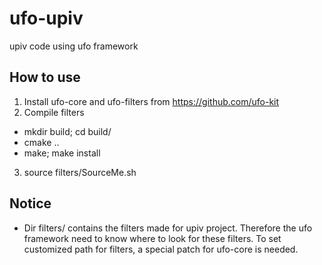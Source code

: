 # ufo-upiv
upiv code using ufo framework

## How to use
1. Install ufo-core and ufo-filters from https://github.com/ufo-kit
2. Compile filters
  * mkdir build; cd build/
  * cmake ..
  * make; make install
3. source filters/SourceMe.sh

## Notice

* Dir filters/ contains the filters made for upiv project. Therefore the ufo framework need to know where to look for these filters. To set customized path for filters,  a special patch for ufo-core is needed.
